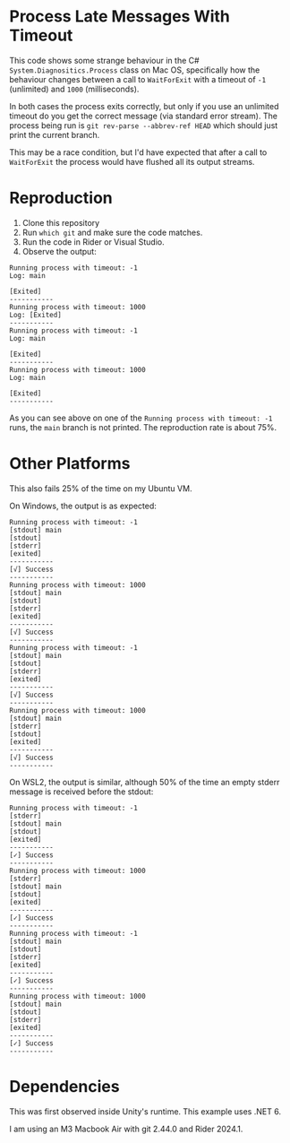# Process Late Messages With Timeout

This code shows some strange behaviour in the C# `System.Diagnositics.Process` class on Mac OS,
specifically how the behaviour changes between a call to `WaitForExit` with a timeout of `-1` (unlimited)
and `1000` (milliseconds).

In both cases the process exits correctly, but only if you use an unlimited timeout
do you get the correct message (via standard error stream). The process being run is `git rev-parse --abbrev-ref HEAD`
which should just print the current branch.

This may be a race condition, but I'd have expected that after a call to `WaitForExit` the process would have
flushed all its output streams.

# Reproduction

1. Clone this repository
2. Run `which git` and make sure the code matches.
3. Run the code in Rider or Visual Studio.
4. Observe the output:

```
Running process with timeout: -1
Log: main

[Exited]
-----------
Running process with timeout: 1000
Log: [Exited]
-----------
Running process with timeout: -1
Log: main

[Exited]
-----------
Running process with timeout: 1000
Log: main

[Exited]
-----------
```

As you can see above on one of the `Running process with timeout: -1` runs, the `main` branch is not printed. The reproduction rate is about 75%.

# Other Platforms

This also fails 25% of the time on my Ubuntu VM.

On Windows, the output is as expected:

```
Running process with timeout: -1
[stdout] main
[stdout] 
[stderr] 
[exited]
-----------
[√] Success
-----------
Running process with timeout: 1000
[stdout] main
[stdout] 
[stderr] 
[exited]
-----------
[√] Success
-----------
Running process with timeout: -1
[stdout] main
[stdout]
[stderr]
[exited]
-----------
[√] Success
-----------
Running process with timeout: 1000
[stdout] main
[stderr]
[stdout]
[exited]
-----------
[√] Success
-----------
```

On WSL2, the output is similar, although 50% of the time an empty stderr message is 
received before the stdout:

```
Running process with timeout: -1
[stderr]
[stdout] main
[stdout]
[exited]
-----------
[✓] Success
-----------
Running process with timeout: 1000
[stderr]
[stdout] main
[stdout]
[exited]
-----------
[✓] Success
-----------
Running process with timeout: -1
[stdout] main
[stdout]
[stderr]
[exited]
-----------
[✓] Success
-----------
Running process with timeout: 1000
[stdout] main
[stdout]
[stderr]
[exited]
-----------
[✓] Success
-----------
```

# Dependencies

This was first observed inside Unity's runtime. This example uses .NET 6.

I am using an M3 Macbook Air with git 2.44.0 and Rider 2024.1.
